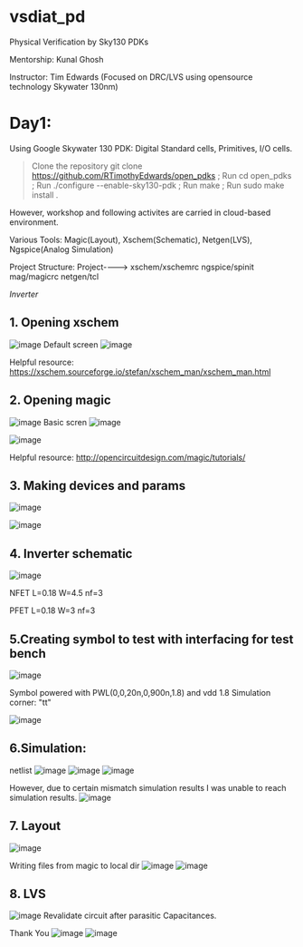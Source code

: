 # vsdiat_pd
Physical Verification by Sky130 PDKs

Mentorship: Kunal Ghosh

Instructor: Tim Edwards (Focused on DRC/LVS using opensource technology Skywater 130nm)


# Day1: 

Using Google Skywater 130 PDK: Digital Standard cells, Primitives, I/O cells.

> Clone the repository git clone https://github.com/RTimothyEdwards/open_pdks ; 
Run cd open_pdks ; 
Run ./configure --enable-sky130-pdk ; 
Run make ; 
Run sudo make install .

However, workshop and following activites are carried in cloud-based environment.

Various Tools: Magic(Layout), Xschem(Schematic), Netgen(LVS), Ngspice(Analog Simulation)

Project Structure:
Project----> xschem/xschemrc
             ngspice/spinit
             mag/magicrc
             netgen/tcl


*Inverter*

## 1. Opening xschem


![image](https://user-images.githubusercontent.com/36757243/195299034-6559a827-a001-465b-99f5-297073f0a62f.png)
Default screen
![image](https://user-images.githubusercontent.com/36757243/195299810-3e6cd0c9-b8e2-4737-a7ef-fccf5b6915c2.png)

Helpful resource: https://xschem.sourceforge.io/stefan/xschem_man/xschem_man.html


## 2. Opening magic
![image](https://user-images.githubusercontent.com/36757243/195300902-db866275-5871-4239-a4fe-4ac80def45cb.png)
Basic scren
![image](https://user-images.githubusercontent.com/36757243/195301035-ec60c19a-8351-447b-be1b-b6220f14c6c2.png)

![image](https://user-images.githubusercontent.com/36757243/195301152-e8efdec6-8f89-4110-859c-b430c8156c23.png)

Helpful resource: http://opencircuitdesign.com/magic/tutorials/


## 3. Making devices and params 
![image](https://user-images.githubusercontent.com/36757243/195306318-7d84dd5e-fcce-4ed8-a30e-1b45c0a5d972.png)

![image](https://user-images.githubusercontent.com/36757243/195306661-51edb10d-226b-4a9d-81ca-c6cb079ef4e7.png)



## 4. Inverter schematic
![image](https://user-images.githubusercontent.com/36757243/195315676-dba759ca-232d-4f17-ad8f-2bc6cadbe13f.png)

NFET
L=0.18
W=4.5
nf=3

PFET
L=0.18
W=3
nf=3

## 5.Creating symbol to test with interfacing for test bench

![image](https://user-images.githubusercontent.com/36757243/195323911-6d523996-ca63-4e77-9d1f-7c284edcd5f6.png)

Symbol powered with PWL(0,0,20n,0,900n,1.8) and vdd 1.8
Simulation corner: "tt"


![image](https://user-images.githubusercontent.com/36757243/195360404-c086a4b2-e19a-4cbf-a6ab-7611d1a72cb4.png)

## 6.Simulation:
netlist
![image](https://user-images.githubusercontent.com/36757243/195360510-58951571-d392-42b0-b05a-1da2f582af2b.png)
![image](https://user-images.githubusercontent.com/36757243/195361916-dd9780f1-b879-419b-8329-7222476291c1.png)
![image](https://user-images.githubusercontent.com/36757243/195361986-1cfcd7e2-48cc-434c-b105-9e067a233658.png)

However, due to certain mismatch simulation results I was unable to reach simulation results.
![image](https://user-images.githubusercontent.com/36757243/195567901-7085ec61-5b7f-4c41-a71b-940b0b7f7c48.png)


## 7. Layout

![image](https://user-images.githubusercontent.com/36757243/195389371-83a615e4-dee0-41b1-b9c3-9f1db59ddb3f.png)


Writing files from magic to local dir
![image](https://user-images.githubusercontent.com/36757243/195565431-b8dfc974-4de5-4c0d-9787-02567e059216.png)
![image](https://user-images.githubusercontent.com/36757243/195565803-a4f06b62-7f2c-4c08-bfb8-dd91ba1cd770.png)


## 8. LVS


![image](https://user-images.githubusercontent.com/36757243/195567776-35b70020-0dd1-4dfd-9281-6e81dff9ca9f.png)
Revalidate circuit after parasitic Capacitances.


Thank You ![image](https://user-images.githubusercontent.com/36757243/195570789-f70a3b13-f207-4ed7-b30c-8bd4a01cc2c4.png)
![image](https://user-images.githubusercontent.com/36757243/195570874-57a1dbd9-c358-44be-8202-607754a9cd2e.png)







